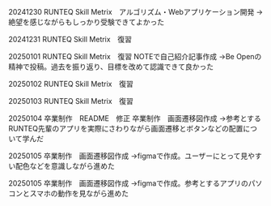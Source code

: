 20241230
RUNTEQ Skill Metrix　アルゴリズム・Webアプリケーション開発
→絶望を感じながらもしっかり受験できてよかった

20241231
RUNTEQ Skill Metrix　復習

20250101
RUNTEQ Skill Metrix　復習
NOTEで自己紹介記事作成
→Be Openの精神で投稿。過去を振り返り、目標を改めて認識できて良かった

20250102
RUNTEQ Skill Metrix　復習

20250103
RUNTEQ Skill Metrix　復習

20250104
卒業制作　README　修正
卒業制作　画面遷移図作成
→参考とするRUNTEQ先輩のアプリを実際にさわりながら画面遷移とボタンなどの配置について学んだ

20250105
卒業制作　画面遷移図作成
→figmaで作成。ユーザーにとって見やすい配色などを意識しながら進めた

20250105
卒業制作　画面遷移図作成
→figmaで作成。参考とするアプリのパソコンとスマホの動作を見ながら進めた

